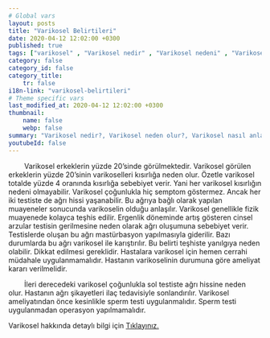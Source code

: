 ```yaml
---
# Global vars
layout: posts
title: "Varikosel Belirtileri"
date: 2020-04-12 12:02:00 +0300
published: true
tags: ["varikosel" , "Varikosel nedir" , "Varikosel nedeni" , "Varikosel nasıl olur" , "varikosel nasıl görünür" , "varikosel oluşumu", "Varikosel teşhis" , "varikosel belirti" , "Varikosel ameliyatı ne zaman" , "Varikosel ameliyatı nedir" , "Varikosel ameliyatı nasıl yapılır" , "Varikosel tedavi" , "varikosel çözümü" , "varikosel ameliyatı" , "varikosel kısırlığı" , "sperm sayısı tedavi" , "sperm sayısı arttırma" ]
category: false
category_id: false
category_title:
    tr: false
i18n-link: "varikosel-belirtileri"
# Theme specific vars
last_modified_at: 2020-04-12 12:02:00 +0300
thumbnail:
    name: false
    webp: false
summary: "Varikosel nedir?, Varikosel neden olur?, Varikosel nasıl anlaşılır?, Varikosel teşhisi? , Varikosel ne zaman ameliyat edilmeli? , Varikosel ameliyatı nedir?,  Varikosel ameliyatı nasıl yapılır?, Varikosel tedavisi?"
youtubeId: false
---
```


&nbsp;&nbsp;&nbsp;&nbsp;&nbsp;&nbsp;&nbsp;&nbsp;Varikosel erkeklerin yüzde 20’sinde görülmektedir. Varikosel görülen erkeklerin yüzde 20’sinin varikoselleri kısırlığa neden olur. Özetle varikosel totalde yüzde 4 oranında kısırlığa sebebiyet verir. Yani her varikosel kısırlığın nedeni olmayabilir. Varikosel çoğunlukla hiç semptom göstermez. Ancak her iki testiste de ağrı hissi yaşanabilir. Bu ağrıya bağlı olarak yapılan muayeneler sonucunda varikoselin olduğu anlaşılır. Varikosel genellikle fizik muayenede kolayca teşhis edilir. Ergenlik döneminde artış gösteren cinsel arzular testisin gerilmesine neden olarak ağrı oluşumuna sebebiyet verir. Testislerde oluşan bu ağrı mastürbasyon yapılmasıyla giderilir. Bazı durumlarda bu ağrı varikosel ile karıştırılır. Bu belirti teşhiste yanılgıya neden olabilir. Dikkat edilmesi gereklidir. Hastalara varikosel için hemen cerrahi müdahale uygulanmamalıdır. Hastanın varikoselinin durumuna göre ameliyat kararı verilmelidir.

&nbsp;&nbsp;&nbsp;&nbsp;&nbsp;&nbsp;&nbsp;&nbsp;İleri derecedeki varikosel çoğunlukla sol testiste ağrı hissine neden olur. Hastanın ağrı şikayetleri ilaç tedavisiyle sonlandırılır. Varikosel ameliyatından önce kesinlikle sperm testi uygulanmalıdır. Sperm testi uygulanmadan operasyon yapılmamalıdır.    

Varikosel hakkında detaylı bilgi için [Tıklayınız.](https://www.onoluroloji.com/varikosel)
